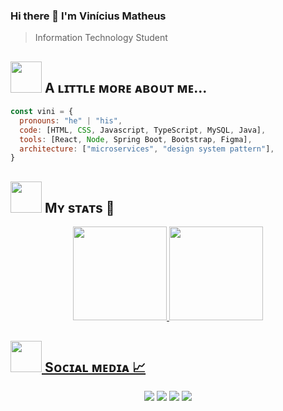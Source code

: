 ### Hi there 👋 I'm Vinícius Matheus
> Information Technology Student

## <img src="https://media.giphy.com/media/VgCDAzcKvsR6OM0uWg/giphy.gif" width="50"> A ʟɪᴛᴛʟᴇ ᴍᴏʀᴇ ᴀʙᴏᴜᴛ ᴍᴇ...  

```javascript
const vini = {
  pronouns: "he" | "his",
  code: [HTML, CSS, Javascript, TypeScript, MySQL, Java],
  tools: [React, Node, Spring Boot, Bootstrap, Figma],
  architecture: ["microservices", "design system pattern"],
}
```

## <img src="https://media.giphy.com/media/VgCDAzcKvsR6OM0uWg/giphy.gif" width="50"> Mʏ sᴛᴀᴛs 👻

<div align='center'>
  <a href="https://github.com/DvlprMatheus">
  <img height="150em" src="https://github-readme-stats.vercel.app/api?username=DvlprMatheus&show_icons=true&theme=dark&include_all_commits=true&count_private=true"/>
  <img height="150em" src="https://github-readme-stats.vercel.app/api/top-langs/?username=DvlprMatheus&layout=compact&langs_count=16&theme=dark"/>
</div>

## <img src="https://media.giphy.com/media/VgCDAzcKvsR6OM0uWg/giphy.gif" width="50"> Sᴏᴄɪᴀʟ ᴍᴇᴅɪᴀ 📈

<div align='center'> 
  <a href="https://instagram.com/theeux.sz" target="_blank"><img src="https://img.shields.io/badge/-Instagram-%23E4405F?style=for-the-badge&logo=instagram&logoColor=white" target="_blank"></a>
  <a href="https://www.linkedin.com/in/vin%C3%ADcius-matheus-263447265/" target="_blank"><img src="https://img.shields.io/badge/-LinkedIn-%230077B5?style=for-the-badge&logo=linkedin&logoColor=white" target="_blank"></a>
  <a href="https://stackoverflow.com/users/22134743/vin%c3%adcius-matheus" target="_blank"><img src="https://img.shields.io/badge/-Stackoverflow-FE7A16?style=for-the-badge&logo=stack-overflow&logoColor=white" target="_blank"></a>
  <a href = "mailto:developer.matheeus@gmail.com"><img src="https://img.shields.io/badge/-Gmail-%23333?style=for-the-badge&logo=gmail&logoColor=white" target="_blank"></a>
</div>
